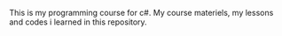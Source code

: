 This is my programming course for c#.
My course materiels, my lessons and codes i learned in this repository.
